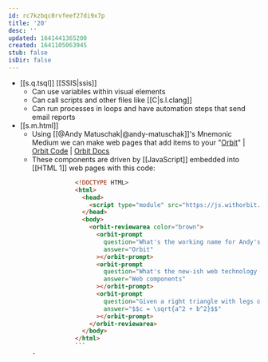 ```yaml
---
id: rc7kzbqc0rvfeef27di9x7p
title: '20'
desc: ''
updated: 1641441365200
created: 1641105063945
stub: false
isDir: false
---
```


- [[s.q.tsql]] [[SSIS|ssis]]
  - Can use variables within visual elements
  - Can call scripts and other files like [[C|s.l.clang]]
  - Can run processes in loops and have automation steps that send email reports
- [[s.m.html]]
  - Using [[@Andy Matuschak|@andy-matuschak]]'s Mnemonic Medium we can make web pages that add items to your "[Orbit](https://withorbit.com/)" | [Orbit Code](https://github.com/andymatuschak/orbit) \| [Orbit Docs](https://docs.withorbit.com/)
  - These components are driven by [[JavaScript]] embedded into [[HTML 1]] web pages with this code:
  	  ```html
  	  			  <!DOCTYPE HTML>
  	  			  <html>
  	  			    <head>
  	  			      <script type="module" src="https://js.withorbit.com/orbit-web-component.js"></script>
  	  			    </head>
  	  			    <body>
  	  			      <orbit-reviewarea color="brown">
  	  			        <orbit-prompt
  	  			          question="What's the working name for Andy's experimental mnemonic medium platform?"
  	  			          answer="Orbit"
  	  			        ></orbit-prompt>
  	  			        <orbit-prompt
  	  			          question="What's the new-ish web technology used to embed Orbit prompts into web pages?"
  	  			          answer="Web components"
  	  			        ></orbit-prompt>
  	  			        <orbit-prompt
  	  			          question="Given a right triangle with legs of length $a$ and $b$, what is the length of hypotenuse $c$?"
  	  			          answer="$$c = \sqrt{a^2 + b^2}$$"
  	  			        ></orbit-prompt>
  	  			      </orbit-reviewarea>
  	  			    </body>
  	  			  </html>
  	  			  ```
  	-
  ```


